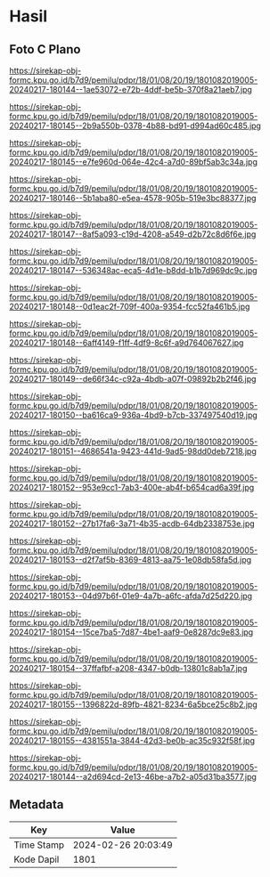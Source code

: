 # Hasil

## Foto C Plano

https://sirekap-obj-formc.kpu.go.id/b7d9/pemilu/pdpr/18/01/08/20/19/1801082019005-20240217-180144--1ae53072-e72b-4ddf-be5b-370f8a21aeb7.jpg

https://sirekap-obj-formc.kpu.go.id/b7d9/pemilu/pdpr/18/01/08/20/19/1801082019005-20240217-180145--2b9a550b-0378-4b88-bd91-d994ad60c485.jpg

https://sirekap-obj-formc.kpu.go.id/b7d9/pemilu/pdpr/18/01/08/20/19/1801082019005-20240217-180145--e7fe960d-064e-42c4-a7d0-89bf5ab3c34a.jpg

https://sirekap-obj-formc.kpu.go.id/b7d9/pemilu/pdpr/18/01/08/20/19/1801082019005-20240217-180146--5b1aba80-e5ea-4578-905b-519e3bc88377.jpg

https://sirekap-obj-formc.kpu.go.id/b7d9/pemilu/pdpr/18/01/08/20/19/1801082019005-20240217-180147--8af5a093-c19d-4208-a549-d2b72c8d6f6e.jpg

https://sirekap-obj-formc.kpu.go.id/b7d9/pemilu/pdpr/18/01/08/20/19/1801082019005-20240217-180147--536348ac-eca5-4d1e-b8dd-b1b7d969dc9c.jpg

https://sirekap-obj-formc.kpu.go.id/b7d9/pemilu/pdpr/18/01/08/20/19/1801082019005-20240217-180148--0d1eac2f-709f-400a-9354-fcc52fa461b5.jpg

https://sirekap-obj-formc.kpu.go.id/b7d9/pemilu/pdpr/18/01/08/20/19/1801082019005-20240217-180148--6aff4149-f1ff-4df9-8c6f-a9d764067627.jpg

https://sirekap-obj-formc.kpu.go.id/b7d9/pemilu/pdpr/18/01/08/20/19/1801082019005-20240217-180149--de66f34c-c92a-4bdb-a07f-09892b2b2f46.jpg

https://sirekap-obj-formc.kpu.go.id/b7d9/pemilu/pdpr/18/01/08/20/19/1801082019005-20240217-180150--ba616ca9-936a-4bd9-b7cb-337497540d19.jpg

https://sirekap-obj-formc.kpu.go.id/b7d9/pemilu/pdpr/18/01/08/20/19/1801082019005-20240217-180151--4686541a-9423-441d-9ad5-98dd0deb7218.jpg

https://sirekap-obj-formc.kpu.go.id/b7d9/pemilu/pdpr/18/01/08/20/19/1801082019005-20240217-180152--953e9cc1-7ab3-400e-ab4f-b654cad6a39f.jpg

https://sirekap-obj-formc.kpu.go.id/b7d9/pemilu/pdpr/18/01/08/20/19/1801082019005-20240217-180152--27b17fa6-3a71-4b35-acdb-64db2338753e.jpg

https://sirekap-obj-formc.kpu.go.id/b7d9/pemilu/pdpr/18/01/08/20/19/1801082019005-20240217-180153--d2f7af5b-8369-4813-aa75-1e08db58fa5d.jpg

https://sirekap-obj-formc.kpu.go.id/b7d9/pemilu/pdpr/18/01/08/20/19/1801082019005-20240217-180153--04d97b6f-01e9-4a7b-a6fc-afda7d25d220.jpg

https://sirekap-obj-formc.kpu.go.id/b7d9/pemilu/pdpr/18/01/08/20/19/1801082019005-20240217-180154--15ce7ba5-7d87-4be1-aaf9-0e8287dc9e83.jpg

https://sirekap-obj-formc.kpu.go.id/b7d9/pemilu/pdpr/18/01/08/20/19/1801082019005-20240217-180154--37ffafbf-a208-4347-b0db-13801c8ab1a7.jpg

https://sirekap-obj-formc.kpu.go.id/b7d9/pemilu/pdpr/18/01/08/20/19/1801082019005-20240217-180155--1396822d-89fb-4821-8234-6a5bce25c8b2.jpg

https://sirekap-obj-formc.kpu.go.id/b7d9/pemilu/pdpr/18/01/08/20/19/1801082019005-20240217-180155--4381551a-3844-42d3-be0b-ac35c932f58f.jpg

https://sirekap-obj-formc.kpu.go.id/b7d9/pemilu/pdpr/18/01/08/20/19/1801082019005-20240217-180144--a2d694cd-2e13-46be-a7b2-a05d31ba3577.jpg


## Metadata

| Key        | Value               |
| ---------- | ------------------- |
| Time Stamp | 2024-02-26 20:03:49 |
| Kode Dapil | 1801                |



